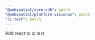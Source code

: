 ```yaml
---
"@webspatial/core-sdk": patch
"@webspatial/platform-visionos": patch
"ci-test": patch
---
```


Add react to ci test
